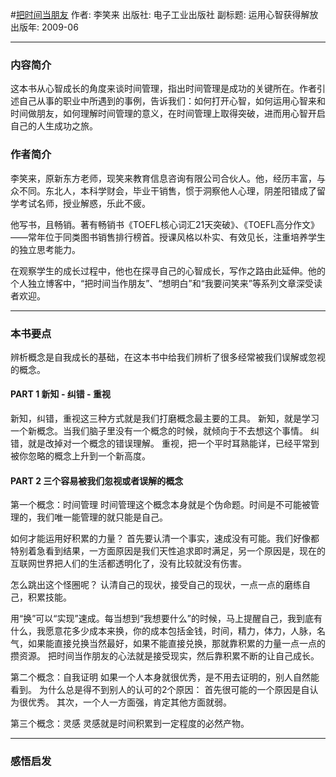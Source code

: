 #[把时间当朋友](https://book.douban.com/subject/3609132/)
作者: 李笑来
出版社: 电子工业出版社
副标题: 运用心智获得解放
出版年: 2009-06
***
### 内容简介 
这本书从心智成长的角度来谈时间管理，指出时间管理是成功的关键所在。作者引述自己从事的职业中所遇到的事例，告诉我们：如何打开心智，如何运用心智来和时间做朋友，如何理解时间管理的意义，在时间管理上取得突破，进而用心智开启自己的人生成功之旅。

### 作者简介 
李笑来，原新东方老师，现笑来教育信息咨询有限公司合伙人。他，经历丰富，与众不同。东北人，本科学财会，毕业干销售，惯于洞察他人心理，阴差阳错成了留学考试名师，授业解惑，乐此不疲。

他写书，且畅销。著有畅销书《TOEFL核心词汇21天突破》、《TOEFL高分作文》——常年位于同类图书销售排行榜首。授课风格以朴实、有效见长，注重培养学生的独立思考能力。

在观察学生的成长过程中，他也在探寻自己的心智成长，写作之路由此延伸。他的个人独立博客中，“把时间当作朋友”、“想明白”和“我要问笑来”等系列文章深受读者欢迎。

***
### 本书要点
辨析概念是自我成长的基础，在这本书中给我们辨析了很多经常被我们误解或忽视的概念。

#### PART 1 新知 - 纠错 - 重视
新知，纠错，重视这三种方式就是我们打磨概念最主要的工具。
新知，就是学习一个新概念。当我们脑子里没有一个概念的时候，就倾向于不去想这个事情。
纠错，就是改掉对一个概念的错误理解。
重视，把一个平时耳熟能详，已经平常到被你忽略的概念上升到一个新高度。

#### PART 2  三个容易被我们忽视或者误解的概念
第一个概念：时间管理
时间管理这个概念本身就是个伪命题。时间是不可能被管理的，我们唯一能管理的就只能是自己。

如何才能运用好积累的力量？
首先要认清一个事实，速成没有可能。我们好像都特别着急看到结果，一方面原因是我们天性追求即时满足，另一个原因是，现在的互联网世界把人们的生活都透明化了，没有比较就没有伤害。

怎么跳出这个怪圈呢？
认清自己的现状，接受自己的现状，一点一点的磨练自己，积累技能。

用“换”可以“实现”速成。每当想到“我想要什么”的时候，马上提醒自己，我到底有什么，我愿意花多少成本来换，你的成本包括金钱，时间，精力，体力，人脉，名气，如果能直接兑换当然最好，如果不能直接兑换，那就靠积累的力量一点一点的攒资源。
把时间当作朋友的心法就是接受现实，然后靠积累不断的让自己成长。

第二个概念：自我证明
如果一个人本身就很优秀，是不用去证明的，别人自然能看到。
为什么总是得不到别人的认可的2个原因：
首先很可能的一个原因是自认为很优秀。
其次，一个人一方面强，肯定其他方面就弱。

第三个概念：灵感
灵感就是时间积累到一定程度的必然产物。

***
### 感悟启发
